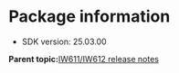# Package information

-   SDK version: 25.03.00

**Parent topic:**[IW611/IW612 release notes](../topics/iw611-iw612-release-notes.md)

